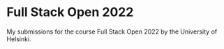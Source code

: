 # Full Stack Open 2022

My submissions for the course Full Stack Open 2022 by the University of Helsinki.